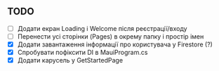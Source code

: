 ## TODO
- [ ] Додати екран Loading i Welcome після реєстрації/входу
- [ ] Перенести усі сторінки (Pages) в окрему папку і простір імен
- [x] Додати завантаження інформації про користувача у Firestore (?)
- [x] Спробувати пофіксити DI в MauiProgram.cs
- [x] Додати карусель у GetStartedPage
